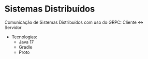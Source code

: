 # Sistemas Distribuídos

Comunicação de Sistemas Distribuídos com uso do GRPC: Cliente <-> Servidor
  - Tecnologias:
    * Java 17
    * Gradle 
    * Proto
